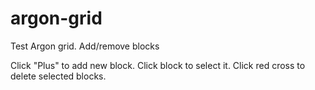 # argon-grid
Test Argon grid. Add/remove blocks

Click "Plus" to add new block. Click block to select it. Click red cross to delete selected blocks.
